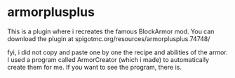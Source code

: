 # armorplusplus
This is a plugin where i recreates the famous BlockArmor mod. You can download the plugin at spigotmc.org/resources/armorplusplus.74748/

fyi, i did not copy and paste one by one the recipe and abilities of the armor. I used a program called ArmorCreator (which i made) to automatically create them for me.
If you want to see the program, there is.
